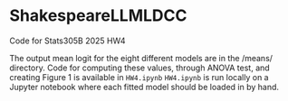 # ShakespeareLLMLDCC
Code for Stats305B 2025 HW4

The output mean logit for the eight different models are in the /means/ directory.
Code for computing these values, through ANOVA test, and creating Figure 1 is available in ``HW4.ipynb``
``HW4.ipynb`` is run locally on a Jupyter notebook where each fitted model should be loaded in by hand.
